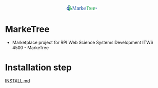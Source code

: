 <p align="center">
  <img src="https://github.com/Web-Sci-Section-1-Group-3-Remote/MarkeTree/blob/master/frontend/src/images/logo.png" width="20%" title="MarkeTree Logo">
</p>

# MarkeTree

- Marketplace project for RPI Web Science Systems Development ITWS 4500 - MarkeTree

# Installation step

[INSTALL.md](https://github.com/Web-Sci-Section-1-Group-3-Remote/MarkeTree/blob/master/INSTALL.md)
